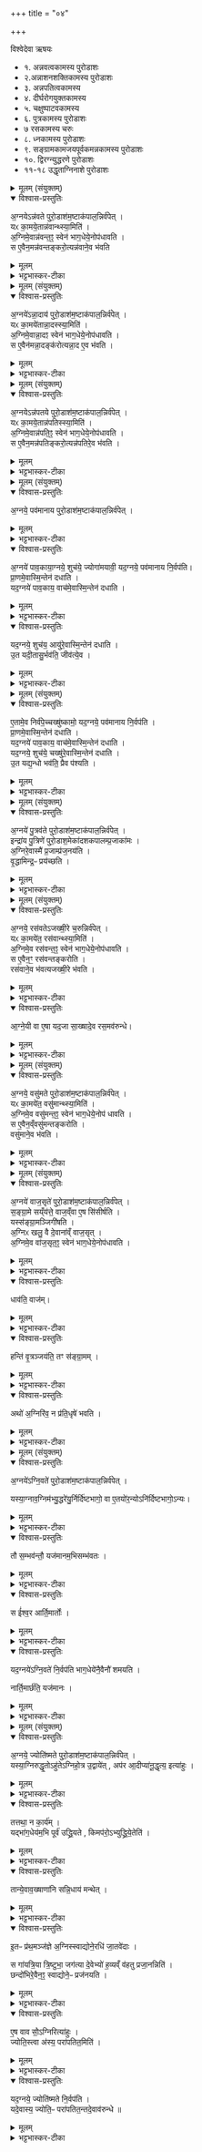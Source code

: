 +++
title = "०४"

+++

विश्वेदेवा ऋषयः
- १. अन्नवत्वकामस्य पुरोडाशः
- २.अन्नाशनशक्तिकामस्य पुरोडाशः
- ३. अन्नपतित्वकामस्य
- ४. दीर्घरोगयुक्तकामस्य
- ५. चक्षुष्पाटवकामस्य
- ६. पुत्रकामस्य पुरोडाशः
- ७ रसकामस्य चरुः
- ८. ध्नकामस्य पुरोडाशः
- ९. सङ्ग्रामकामजयपूर्वकमन्नकामस्य पुरोडाशः
- १०. द्विरग्न्युद्धरणे पुरोडाशः
- ११-१८ उद्धृताग्निनाशे पुरोडाशः



<details><summary>मूलम् (संयुक्तम्)</summary>

अ॒ग्नयेऽन्न॑वते पुरो॒डाश॑म॒ष्टाक॑पाल॒न्निर्व॑पे॒द्यᳵ का॒मये॒तान्न॑वान्थ्स्या॒मित्य॒ग्निमे॒वान्न॑वन्त॒ꣵ॒ स्वेन॑ भाग॒धेये॒नोप॑धावति॒ स ए॒वैन॒मन्न॑वन्तङ्करो॒त्यन्न॑वाने॒व भ॑वति 
</details>

<details open><summary>विश्वास-प्रस्तुतिः</summary>

अ॒ग्नयेऽन्न॑वते पुरो॒डाश॑म॒ष्टाक॑पाल॒न्निर्व॑पेत्  ।  
यᳵ का॒मये॒तान्न॑वान्थ्स्या॒मिति॑ ।  
अ॒ग्निमे॒वान्न॑वन्त॒ꣵ॒ स्वेन॑ भाग॒धेये॒नोप॑धावति ।  
स ए॒वैन॒मन्न॑वन्तङ्करो॒त्यन्न॑वाने॒व भ॑वति
</details>

<details><summary>मूलम्</summary>

अ॒ग्नयेऽन्न॑वते पुरो॒डाश॑म॒ष्टाक॑पाल॒न्निर्व॑पेत्  ।  
यᳵ का॒मये॒तान्न॑वान्थ्स्या॒मिति॑ ।  
अ॒ग्निमे॒वान्न॑वन्त॒ꣵ॒ स्वेन॑ भाग॒धेये॒नोप॑धावति ।  
स ए॒वैन॒मन्न॑वन्तङ्करो॒त्यन्न॑वाने॒व भ॑वति
</details>

<details><summary>भट्टभास्कर-टीका</summary>

1अग्नयेन्नवत इत्यादि ॥ अन्नवान् बह्वन्नः ॥
</details>



<details><summary>मूलम् (संयुक्तम्)</summary>

अ॒ग्नये॑ऽन्ना॒दाय॑ पुरो॒डाश॑म॒ष्टाक॑पाल॒न्निर्व॑पे॒द्यᳵ का॒मये॑तान्ना॒दस्स्या॒मित्य॒ग्निमे॒वान्ना॒दꣵ स्वेन॑ भाग॒धेये॒नोप॑धावति॒ स ए॒वैन॑मन्ना॒दङ्क॑रोत्यन्ना॒दः (15)  
ए॒व भ॑वति 
</details>

<details open><summary>विश्वास-प्रस्तुतिः</summary>

अ॒ग्नये॑ऽन्ना॒दाय॑ पुरो॒डाश॑म॒ष्टाक॑पाल॒न्निर्व॑पेत्  ।  
यᳵ का॒मये॑तान्ना॒दस्स्या॒मिति॑ ।  
अ॒ग्निमे॒वान्ना॒दꣵ स्वेन॑ भाग॒धेये॒नोप॑धावति ।  
स ए॒वैन॑मन्ना॒दङ्क॑रोत्यन्ना॒द ए॒व भ॑वति ।  
</details>

<details><summary>मूलम्</summary>

अ॒ग्नये॑ऽन्ना॒दाय॑ पुरो॒डाश॑म॒ष्टाक॑पाल॒न्निर्व॑पेत्  ।  
यᳵ का॒मये॑तान्ना॒दस्स्या॒मिति॑ ।  
अ॒ग्निमे॒वान्ना॒दꣵ स्वेन॑ भाग॒धेये॒नोप॑धावति ।  
स ए॒वैन॑मन्ना॒दङ्क॑रोत्यन्ना॒द ए॒व भ॑वति ।  
</details>

<details><summary>भट्टभास्कर-टीका</summary>

2अन्नादोन्नादनशक्तियुक्तः ॥
</details>



<details><summary>मूलम् (संयुक्तम्)</summary>

अ॒ग्नयेऽन्न॑पतये पुरो॒डाश॑म॒ष्टाक॑पाल॒न्निर्व॑पे॒द्यᳵ का॒मये॒तान्न॑पतिस्स्या॒मित्य॒ग्निमे॒वान्न॑पति॒ꣵ॒ स्वेन॑ भाग॒धेये॒नोप॑धावति॒ स ए॒वैन॒मन्न॑पतिङ्करो॒त्यन्न॑पतिरे॒व भ॑वति ।
</details>

<details open><summary>विश्वास-प्रस्तुतिः</summary>

अ॒ग्नयेऽन्न॑पतये पुरो॒डाश॑म॒ष्टाक॑पाल॒न्निर्व॑पेत् ।   
यᳵ का॒मये॒तान्न॑पतिस्स्या॒मिति॑ ।  
अ॒ग्निमे॒वान्न॑पति॒ꣵ॒ स्वेन॑ भाग॒धेये॒नोप॑धावति ।  
स ए॒वैन॒मन्न॑पतिङ्करो॒त्यन्न॑पतिरे॒व भ॑वति ।  
</details>

<details><summary>मूलम्</summary>

अ॒ग्नयेऽन्न॑पतये पुरो॒डाश॑म॒ष्टाक॑पाल॒न्निर्व॑पेत् ।   
यᳵ का॒मये॒तान्न॑पतिस्स्या॒मिति॑ ।  
अ॒ग्निमे॒वान्न॑पति॒ꣵ॒ स्वेन॑ भाग॒धेये॒नोप॑धावति ।  
स ए॒वैन॒मन्न॑पतिङ्करो॒त्यन्न॑पतिरे॒व भ॑वति ।  
</details>

<details><summary>भट्टभास्कर-टीका</summary>

3अन्नपतिः अन्नस्य पालयिता ॥
</details>



<details><summary>मूलम् (संयुक्तम्)</summary>

अ॒ग्नये॒ पव॑मानाय पुरो॒डाश॑म॒ष्टाक॑पाल॒न्निर्व॑पेद॒ग्नये॑ पाव॒काया॒ग्नये॒ शुच॑ये॒ ज्योगा॑मयावी॒ यद॒ग्नये॒ पव॑मानाय नि॒र्वप॑ति प्रा॒णमे॒वास्मि॒न्तेन॑ दधाति॒ यद॒ग्नये॑ (16)  
पा॒व॒काय॒ वाच॑मे॒वास्मि॒न्तेन॑ दधाति॒ यद॒ग्नये॒ शुच॑य॒ आयु॑रे॒वास्मि॒न्तेन॑ दधात्यु॒त यदी॒तासु॒र्भव॑ति॒ जीव॑त्ये॒व 
</details>

<details open><summary>विश्वास-प्रस्तुतिः</summary>

अ॒ग्नये॒ पव॑मानाय पुरो॒डाश॑म॒ष्टाक॑पाल॒न्निर्व॑पेत् ।   
</details>

<details><summary>मूलम्</summary>

अ॒ग्नये॒ पव॑मानाय पुरो॒डाश॑म॒ष्टाक॑पाल॒न्निर्व॑पेत् ।   
</details>

<details><summary>भट्टभास्कर-टीका</summary>

4पवमानः पापानां शोधयिता प्राणस्थितिहेतुः ।
</details>

<details open><summary>विश्वास-प्रस्तुतिः</summary>

अ॒ग्नये॑ पाव॒काया॒ग्नये॒ शुच॑ये॒ ज्योगा॑मयावी॒ यद॒ग्नये॒ पव॑मानाय नि॒र्वप॑ति।  
प्रा॒णमे॒वास्मि॒न्तेन॑ दधाति ।   
यद॒ग्नये॑ पाव॒काय॒ वाच॑मे॒वास्मि॒न्तेन॑ दधाति ।
</details>

<details><summary>मूलम्</summary>

अ॒ग्नये॑ पाव॒काया॒ग्नये॒ शुच॑ये॒ ज्योगा॑मयावी॒ यद॒ग्नये॒ पव॑मानाय नि॒र्वप॑ति।  
प्रा॒णमे॒वास्मि॒न्तेन॑ दधाति ।   
यद॒ग्नये॑ पाव॒काय॒ वाच॑मे॒वास्मि॒न्तेन॑ दधाति ।
</details>

<details><summary>भट्टभास्कर-टीका</summary>

पावकः पापविश्लेषहेतुः वाचः प्रवृत्तिहेतुः । शुचिरौज्वल्यहेतुरायुषोभिवृद्धिहेतुः । ज्योगामयावी दीर्घामयः ।
</details>

<details open><summary>विश्वास-प्रस्तुतिः</summary>

यद॒ग्नये॒ शुच॑य॒ आयु॑रे॒वास्मि॒न्तेन॑ दधाति ।  
उ॒त यदी॒तासु॒र्भव॑ति॒ जीव॑त्ये॒व ।
</details>

<details><summary>मूलम्</summary>

यद॒ग्नये॒ शुच॑य॒ आयु॑रे॒वास्मि॒न्तेन॑ दधाति ।  
उ॒त यदी॒तासु॒र्भव॑ति॒ जीव॑त्ये॒व ।
</details>

<details><summary>भट्टभास्कर-टीका</summary>

उतेति । गतासुरपि एतत्कर्मसामर्थ्याज्जीवत्येव आयुरन्तरं लभते ॥
</details>



<details><summary>मूलम् (संयुक्तम्)</summary>

ए॒तामे॒व निर्व॑पे॒च्चख्षु॑ष्कामो॒ यद॒ग्नये॒ पव॑मानाय नि॒र्वप॑ति प्रा॒णमे॒वास्मि॒न्तेन॑ दधाति॒ यद॒ग्नये॑ पाव॒काय॒ वाच॑मे॒वास्मि॒न्तेन॑ दधाति॒ यद॒ग्नये॒ शुच॑ये॒ चख्षु॑रे॒वास्मि॒न्तेन॑ दधाति (17)  उ॒त यद्य॒न्धो भव॑ति॒ प्रैव प॑श्यति 
</details>

<details open><summary>विश्वास-प्रस्तुतिः</summary>

ए॒तामे॒व निर्व॑पे॒च्चख्षु॑ष्कामो॒ यद॒ग्नये॒ पव॑मानाय नि॒र्वप॑ति ।  
प्रा॒णमे॒वास्मि॒न्तेन॑ दधाति ।  
यद॒ग्नये॑ पाव॒काय॒ वाच॑मे॒वास्मि॒न्तेन॑ दधाति ।  
यद॒ग्नये॒ शुच॑ये॒ चख्षु॑रे॒वास्मि॒न्तेन॑ दधाति ।  
उ॒त यद्य॒न्धो भव॑ति॒ प्रैव प॑श्यति ।  
</details>

<details><summary>मूलम्</summary>

ए॒तामे॒व निर्व॑पे॒च्चख्षु॑ष्कामो॒ यद॒ग्नये॒ पव॑मानाय नि॒र्वप॑ति ।  
प्रा॒णमे॒वास्मि॒न्तेन॑ दधाति ।  
यद॒ग्नये॑ पाव॒काय॒ वाच॑मे॒वास्मि॒न्तेन॑ दधाति ।  
यद॒ग्नये॒ शुच॑ये॒ चख्षु॑रे॒वास्मि॒न्तेन॑ दधाति ।  
उ॒त यद्य॒न्धो भव॑ति॒ प्रैव प॑श्यति ।  
</details>

<details><summary>भट्टभास्कर-टीका</summary>

5एतमेवेत्यादि ॥ चक्षुष्कामस्तिमिरादिदोषनिवृत्तिकामः । यद्यप्यन्धो भवति अनेन कर्मणा प्रपश्यत्येव प्रकृष्टदर्शनवान् भवति ॥
</details>



<details><summary>मूलम् (संयुक्तम्)</summary>

अ॒ग्नये॑ पु॒त्रव॑ते पुरो॒डाश॑म॒ष्टाक॑पाल॒न्निर्व॑पे॒दिन्द्रा॑य पु॒त्रिणे॑ पुरो॒डाश॒मेका॑दशकपालम्प्र॒जाका॑मो॒ऽग्निरे॒वास्मै॑ प्र॒जाम्प्र॑ज॒नय॑ति वृ॒द्धामिन्द्र॒ᳶ प्रय॑च्छति
</details>

<details open><summary>विश्वास-प्रस्तुतिः</summary>

अ॒ग्नये॑ पु॒त्रव॑ते पुरो॒डाश॑म॒ष्टाक॑पाल॒न्निर्व॑पेत् ।   
इन्द्रा॑य पु॒त्रिणे॑ पुरो॒डाश॒मेका॑दशकपालम्प्र॒जाका॑मः ।  
अ॒ग्निरे॒वास्मै॑ प्र॒जाम्प्र॑ज॒नय॑ति ।   
वृ॒द्धामिन्द्र॒ᳶ प्रय॑च्छति ।  
</details>

<details><summary>मूलम्</summary>

अ॒ग्नये॑ पु॒त्रव॑ते पुरो॒डाश॑म॒ष्टाक॑पाल॒न्निर्व॑पेत् ।   
इन्द्रा॑य पु॒त्रिणे॑ पुरो॒डाश॒मेका॑दशकपालम्प्र॒जाका॑मः ।  
अ॒ग्निरे॒वास्मै॑ प्र॒जाम्प्र॑ज॒नय॑ति ।   
वृ॒द्धामिन्द्र॒ᳶ प्रय॑च्छति ।  
</details>

<details><summary>भट्टभास्कर-टीका</summary>

6पुत्रवान् पुत्रजननशक्तिमान् । पुत्री पुत्रवृद्धिहेत्तुः ॥
</details>



<details><summary>मूलम् (संयुक्तम्)</summary>

अ॒ग्नये॒ रस॑वतेऽजख्षी॒रे च॒रुन्निर्व॑पे॒द्यᳵ का॒मये॑त॒ रस॑वान्थ्स्या॒मित्य॒ग्निमे॒व रस॑वन्त॒ꣵ॒ स्वेन॑ भाग॒धेये॒नोप॑धावति॒ स ए॒वैन॒ꣳ॒ रस॑वन्तङ्करोति (18)  
रस॑वाने॒व भ॑वत्यजख्षी॒रे भ॑वत्याग्ने॒यी वा ए॒षा यद॒जा सा॒ख्षादे॒व रस॒मव॑रुन्धे
</details>

<details open><summary>विश्वास-प्रस्तुतिः</summary>

अ॒ग्नये॒ रस॑वतेऽजख्षी॒रे च॒रुन्निर्व॑पेत् ।  
यᳵ का॒मये॑त॒ रस॑वान्थ्स्या॒मिति॑ ।  
अ॒ग्निमे॒व रस॑वन्त॒ꣵ॒ स्वेन॑ भाग॒धेये॒नोप॑धावति ।  
स ए॒वैन॒ꣳ॒ रस॑वन्तङ्करोति ।   
रस॑वाने॒व भ॑वत्यजख्षी॒रे भ॑वति ।
</details>

<details><summary>मूलम्</summary>

अ॒ग्नये॒ रस॑वतेऽजख्षी॒रे च॒रुन्निर्व॑पेत् ।  
यᳵ का॒मये॑त॒ रस॑वान्थ्स्या॒मिति॑ ।  
अ॒ग्निमे॒व रस॑वन्त॒ꣵ॒ स्वेन॑ भाग॒धेये॒नोप॑धावति ।  
स ए॒वैन॒ꣳ॒ रस॑वन्तङ्करोति ।   
रस॑वाने॒व भ॑वत्यजख्षी॒रे भ॑वति ।
</details>

<details><summary>भट्टभास्कर-टीका</summary>

7रसवावन् प्रशस्तरसोत्पत्तिहेतुः । अन्नवानित्येके । अजक्षीरे भवतीत्यादि । गतम् ।
</details>

<details open><summary>विश्वास-प्रस्तुतिः</summary>

आ॒ग्ने॒यी वा ए॒षा यद॒जा सा॒ख्षादे॒व रस॒मव॑रुन्धे।
</details>

<details><summary>मूलम्</summary>

आ॒ग्ने॒यी वा ए॒षा यद॒जा सा॒ख्षादे॒व रस॒मव॑रुन्धे।
</details>

<details><summary>भट्टभास्कर-टीका</summary>

अग्नेस्स्वभूता आग्नेयी । 'सर्वत्राग्निकलिभ्याम्' इति ढक् ॥
</details>



<details><summary>मूलम् (संयुक्तम्)</summary>

अग्नये॒ वसु॑मते पुरो॒डाश॑म॒ष्टाक॑पाल॒न्निर्व॑पे॒द्यᳵ का॒मये॑त॒ वसु॑मान्थ्स्या॒मित्य॒ग्निमे॒व वसु॑मन्त॒ꣵ॒ स्वेन॑ भाग॒धेये॒नोप॑ धावति॒ स ए॒वैन॒व्ँवसु॑मन्तङ्करोति॒ वसु॑माने॒व भ॑वति 
</details>

<details open><summary>विश्वास-प्रस्तुतिः</summary>

अ॒ग्नये॒ वसु॑मते पुरो॒डाश॑म॒ष्टाक॑पाल॒न्निर्व॑पेत् ।   
यᳵ का॒मये॑त॒ वसु॑मान्थ्स्या॒मिति॑ ।  
अ॒ग्निमे॒व वसु॑मन्त॒ꣵ॒ स्वेन॑ भाग॒धेये॒नोप॑ धावति ।  
स ए॒वैन॒व्ँवसु॑मन्तङ्करोति ।  
वसु॑माने॒व भ॑वति ।
</details>

<details><summary>मूलम्</summary>

अ॒ग्नये॒ वसु॑मते पुरो॒डाश॑म॒ष्टाक॑पाल॒न्निर्व॑पेत् ।   
यᳵ का॒मये॑त॒ वसु॑मान्थ्स्या॒मिति॑ ।  
अ॒ग्निमे॒व वसु॑मन्त॒ꣵ॒ स्वेन॑ भाग॒धेये॒नोप॑ धावति ।  
स ए॒वैन॒व्ँवसु॑मन्तङ्करोति ।  
वसु॑माने॒व भ॑वति ।
</details>

<details><summary>भट्टभास्कर-टीका</summary>

8वसुमान् वासहेतुभिर्वरिष्ठैर्जनैस्तद्वान् ॥
</details>



<details><summary>मूलम् (संयुक्तम्)</summary>

अ॒ग्नये॑ वाज॒सृते॑ पुरो॒डाश॑म॒ष्टाक॑पाल॒न्निर्व॑पेथ्सङ्ग्रा॒मे सय्ँय॑त्ते॒ वाज॑म् (19)  वा ए॒ष सि॑सीर्षति॒ यस्स॑ङ्ग्रा॒मञ्जिगी॑षत्य॒ग्निᳵ खलु॒ वै दे॒वाना॑व्ँ वाज॒सृद॒ग्निमे॒व वा॑ज॒सृत॒ꣵ॒ स्वेन॑ भाग॒धेये॒नोप॑धावति॒ धाव॑ति॒ वाज॒ꣳ॒ हन्ति॑ वृ॒त्रञ्जय॑ति॒ तꣳ स॑ङ्ग्रा॒ममथो॑ अ॒ग्निरि॑व॒ न प्र॑ति॒धृषे॑ भवति 
</details>

<details open><summary>विश्वास-प्रस्तुतिः</summary>

अ॒ग्नये॑ वाज॒सृते॑ पुरो॒डाश॑म॒ष्टाक॑पाल॒न्निर्व॑पेत् ।   
स॒ङ्ग्रा॒मे सय्ँय॑त्ते॒ वाज॒व्ँवा ए॒ष सि॑सीर्षति ।  
यस्स॑ङ्ग्रा॒मञ्जिगी॑षति ।  
अ॒ग्निᳵ खलु॒ वै दे॒वाना॑व्ँ वाज॒सृत् ।  
अ॒ग्निमे॒व वा॑ज॒सृत॒ꣵ॒ स्वेन॑ भाग॒धेये॒नोप॑धावति ।  
</details>

<details><summary>मूलम्</summary>

अ॒ग्नये॑ वाज॒सृते॑ पुरो॒डाश॑म॒ष्टाक॑पाल॒न्निर्व॑पेत् ।   
स॒ङ्ग्रा॒मे सय्ँय॑त्ते॒ वाज॒व्ँवा ए॒ष सि॑सीर्षति ।  
यस्स॑ङ्ग्रा॒मञ्जिगी॑षति ।  
अ॒ग्निᳵ खलु॒ वै दे॒वाना॑व्ँ वाज॒सृत् ।  
अ॒ग्निमे॒व वा॑ज॒सृत॒ꣵ॒ स्वेन॑ भाग॒धेये॒नोप॑धावति ।  
</details>

<details><summary>भट्टभास्कर-टीका</summary>

9वाजसृते इति ॥ वाजोन्नं तत्साधनभूतात्संग्रामं धावति अप्रधृष्यत्वेन प्राप्नोतीति वाजसृत् । सिसीर्षति सर्तुमिच्छति । वाजादिप्राप्त्यर्थमेव संग्रामं जिगीषति न तु जयमात्रेणास्यार्थः ।
</details>

<details open><summary>विश्वास-प्रस्तुतिः</summary>

धाव॑ति॒ वाज॑म्।
</details>

<details><summary>मूलम्</summary>

धाव॑ति॒ वाज॑म्।
</details>

<details><summary>भट्टभास्कर-टीका</summary>

धावतीत्यादि । वाजं ऊर्गर्थं संग्रामं धावति आक्रामति ।
</details>

<details open><summary>विश्वास-प्रस्तुतिः</summary>

हन्ति॑ वृ॒त्रञ्जय॑ति॒ तꣳ स॑ङ्ग्रा॒मम् ।  
</details>

<details><summary>मूलम्</summary>

हन्ति॑ वृ॒त्रञ्जय॑ति॒ तꣳ स॑ङ्ग्रा॒मम् ।  
</details>

<details><summary>भट्टभास्कर-टीका</summary>

वृत्रं वारकं पापादिकं च हन्ति जयति च सङ्ग्रामम् ।
</details>

<details open><summary>विश्वास-प्रस्तुतिः</summary>

अथो॑ अ॒ग्निरि॑व॒ न प्र॑ति॒धृषे॑ भवति ।
</details>

<details><summary>मूलम्</summary>

अथो॑ अ॒ग्निरि॑व॒ न प्र॑ति॒धृषे॑ भवति ।
</details>

<details><summary>भट्टभास्कर-टीका</summary>

अथो अपिच अग्निरिव अयं न प्रतिधृषे प्रतिधर्षयितुं शक्यो न भवतीत्यर्थे केन्प्रत्ययः । अप्रधृष्यो भवतीत्यर्थः ॥
</details>



<details><summary>मूलम् (संयुक्तम्)</summary>

अ॒ग्नये॑ऽग्नि॒वते॑ पुरो॒डाश॑म॒ष्टाक॑पाल॒न्निर्व॑पे॒द्यस्या॒ग्नाव॒ग्निम॑भ्यु॒द्धरे॑यु॒र्निर्दि॑ष्टभागो॒ वा ए॒तयो॑र॒न्योऽनि॑र्दिष्टभागो॒ऽन्यस्तौ स॒म्भव॑न्तौ॒ यज॑मानम् (20)  अ॒भिसम्भ॑वत॒स्स ई॑श्व॒र आर्ति॒मार्तो॒र्यद॒ग्नये॑ऽग्नि॒वते॑ नि॒र्वप॑ति भाग॒धेये॑नै॒वैनौ॑ शमयति॒ नार्ति॒मार्छ॑ति॒ यज॑मानः
</details>

<details open><summary>विश्वास-प्रस्तुतिः</summary>

अ॒ग्नये॑ऽग्नि॒वते॑ पुरो॒डाश॑म॒ष्टाक॑पाल॒न्निर्व॑पेत् ।  

यस्या॒ग्नाव॒ग्निम॑भ्यु॒द्धरे॑यु॒र्निर्दि॑ष्टभागो॒ वा ए॒तयो॑र॒न्योऽनि॑र्दिष्टभागो॒ऽन्यः।  
</details>

<details><summary>मूलम्</summary>

अ॒ग्नये॑ऽग्नि॒वते॑ पुरो॒डाश॑म॒ष्टाक॑पाल॒न्निर्व॑पेत् ।  

यस्या॒ग्नाव॒ग्निम॑भ्यु॒द्धरे॑यु॒र्निर्दि॑ष्टभागो॒ वा ए॒तयो॑र॒न्योऽनि॑र्दिष्टभागो॒ऽन्यः।  
</details>

<details><summary>भट्टभास्कर-टीका</summary>

10अग्निवान् अग्न्यन्तरेण । 'छन्दसीरः' इति मतुपो वत्वम् । उपरि प्रणयनमुद्धरणम् । तस्योपरि पुनः प्रणयनमभ्युद्धरणम् । प्रमादादिना तत्र तयोरेको निर्दिष्टभागः । यस्मै हविर्निरुप्तं भविष्यति अन्यो निर्दिष्टभागः तादृशौ भिन्नस्वभावौ ।
</details>

<details open><summary>विश्वास-प्रस्तुतिः</summary>

तौ स॒म्भव॑न्तौ॒ यज॑मानम॒भिसम्भ॑वतः ।
</details>

<details><summary>मूलम्</summary>

तौ स॒म्भव॑न्तौ॒ यज॑मानम॒भिसम्भ॑वतः ।
</details>

<details><summary>भट्टभास्कर-टीका</summary>

तौ सम्भवन्तौ सहभवन्तौ यजमानमभि तत्कारणं यजमानमेवाभिलक्ष्य सम्भवतः अभिव्याप्नुतः ।
</details>

<details open><summary>विश्वास-प्रस्तुतिः</summary>

स ई॑श्व॒र आर्ति॒मार्तोः॑ ।
</details>

<details><summary>मूलम्</summary>

स ई॑श्व॒र आर्ति॒मार्तोः॑ ।
</details>

<details><summary>भट्टभास्कर-टीका</summary>

ततस्स यजमानः आर्तिं गन्तुमीश्वरस्स्यात् ईश्वरे तोसुन्कसुनौ' इति तोसुन् ।
</details>

<details open><summary>विश्वास-प्रस्तुतिः</summary>

यद॒ग्नये॑ऽग्नि॒वते॑ नि॒र्वप॑ति भाग॒धेये॑नै॒वैनौ॑ शमयति ।  

नार्ति॒मार्छ॑ति॒ यज॑मानः ।
</details>

<details><summary>मूलम्</summary>

यद॒ग्नये॑ऽग्नि॒वते॑ नि॒र्वप॑ति भाग॒धेये॑नै॒वैनौ॑ शमयति ।  

नार्ति॒मार्छ॑ति॒ यज॑मानः ।
</details>

<details><summary>भट्टभास्कर-टीका</summary>

यदित्यादि गतम् ॥
</details>



<details><summary>मूलम् (संयुक्तम्)</summary>

अग्नये॒ ज्योति॑ष्मते पुरो॒डाश॑म॒ष्टाक॑पाल॒न्निर्व॑पे॒द्यस्या॒ग्निरुद्धृ॒तोऽहु॑तेऽग्निहो॒त्र उ॒द्वाये॒दप॑र आ॒दीप्या॑नू॒द्धृत्य॒ इत्या॑हु॒स्तत्तथा॒ न का॒र्य॑य्ँयद्भा॑ग॒धेय॑म॒भि पूर्व॑ उद्ध्रि॒यते॒ किमप॑रो॒ऽभ्युत् (21)  ह्रि॒ये॒तेति॒ तान्ये॒वाव॒ख्षाणा॑नि सन्नि॒धाय॑ मन्थेदि॒तᳶ प्र॑थ॒मञ्ज॑ज्ञे अ॒ग्निस्स्वाद्योने॒रधि॑ जा॒तवे॑दाः । स गा॑यत्रि॒या त्रि॒ष्टुभा॒ जग॑त्या दे॒वेभ्यो॑ ह॒व्यव्ँ व॑हतु प्रजा॒नन्निति॒ छन्दो॑भिरे॒वैन॒ꣵ॒ स्वाद्योने॒ᳶ प्रज॑नयत्ये॒ष वाव सो॒॑ऽग्निरित्या॑हु॒र्ज्योति॒स्त्वा अ॑स्य॒ परा॑पतित॒मिति॒ यद॒ग्नये॒ ज्योति॑ष्मते नि॒र्वप॑ति॒ यदे॒वास्य॒ ज्योति॒ᳶ परा॑पतित॒न्तदे॒वाव॑रुन्धे ॥ (22)  
</details>

<details open><summary>विश्वास-प्रस्तुतिः</summary>

अ॒ग्नये॒ ज्योति॑ष्मते पुरो॒डाश॑म॒ष्टाक॑पाल॒न्निर्व॑पेत् ।  
यस्या॒ग्निरुद्धृ॒तोऽहु॑तेऽग्निहो॒त्र उ॒द्वाये॑त् , अप॑र आ॒दीप्या॑नू॒द्धृत्य॒ इत्या॑हुः ।
</details>

<details><summary>मूलम्</summary>

अ॒ग्नये॒ ज्योति॑ष्मते पुरो॒डाश॑म॒ष्टाक॑पाल॒न्निर्व॑पेत् ।  
यस्या॒ग्निरुद्धृ॒तोऽहु॑तेऽग्निहो॒त्र उ॒द्वाये॑त् , अप॑र आ॒दीप्या॑नू॒द्धृत्य॒ इत्या॑हुः ।
</details>

<details><summary>भट्टभास्कर-टीका</summary>

11ज्योतिष्मान् ज्योतिषा युक्तः । यस्य यजमानस्य अग्निहोत्रार्थमुद्धृतोग्निः अग्निहोत्रहोमात्प्रागेव उद्वायेदुद्गच्छेत् विनश्येत्, तदापरोग्निरादीप्यः न तु मथित्वानूद्धृत्यः, उद्वापनानन्तरं प्रणेय इत्याहुः ।
</details>

<details open><summary>विश्वास-प्रस्तुतिः</summary>

तत्तथा॒ न का॒र्य॑म् ।  
यद्भा॑ग॒धेय॑म॒भि पूर्व॑ उद्ध्रि॒यते , किमप॑रो॒ऽभ्युद्ध्रि॒ये॒तेति॑ ।
</details>

<details><summary>मूलम्</summary>

तत्तथा॒ न का॒र्य॑म् ।  
यद्भा॑ग॒धेय॑म॒भि पूर्व॑ उद्ध्रि॒यते , किमप॑रो॒ऽभ्युद्ध्रि॒ये॒तेति॑ ।
</details>

<details><summary>भट्टभास्कर-टीका</summary>

एतद्दूषयति - तत्तथा न कर्तव्यम् । हेतुमाह - यद्भागधेयमभिलक्ष्य पूर्वोग्निरुद्धियते प्रणीयते, किं तदेव भागमभिलक्ष्य अपरोग्निरुद्ध्रियते ? किमेतद्युज्यते ? ।
</details>

<details open><summary>विश्वास-प्रस्तुतिः</summary>

तान्ये॒वाव॒ख्षाणा॑नि सन्नि॒धाय॑ मन्थेत् ।
</details>

<details><summary>मूलम्</summary>

तान्ये॒वाव॒ख्षाणा॑नि सन्नि॒धाय॑ मन्थेत् ।
</details>

<details><summary>भट्टभास्कर-टीका</summary>

तर्हि कथं कर्तव्यमित्याह - तान्येवावक्षाणानि दग्धकाष्ठानि येभ्यः पूर्व उदभवत् । क्षै जै षै क्षये, तस्माल्ल्युट् । तानि सन्निधाय मन्थेत् ।
</details>

<details open><summary>विश्वास-प्रस्तुतिः</summary>

इ॒तᳶ प्र॑थ॒मञ्ज॑ज्ञे अ॒ग्निस्स्वाद्योने॒रधि॑ जा॒तवे॑दाः ।   

स गा॑यत्रि॒या त्रि॒ष्टुभा॒ जग॑त्या दे॒वेभ्यो॑ ह॒व्यव्ँ व॑हतु प्रजा॒नन्निति॑ ।   
छन्दो॑भिरे॒वैन॒ꣵ॒ स्वाद्योने॒ᳶ प्रज॑नयति ।
</details>

<details><summary>मूलम्</summary>

इ॒तᳶ प्र॑थ॒मञ्ज॑ज्ञे अ॒ग्निस्स्वाद्योने॒रधि॑ जा॒तवे॑दाः ।   

स गा॑यत्रि॒या त्रि॒ष्टुभा॒ जग॑त्या दे॒वेभ्यो॑ ह॒व्यव्ँ व॑हतु प्रजा॒नन्निति॑ ।   
छन्दो॑भिरे॒वैन॒ꣵ॒ स्वाद्योने॒ᳶ प्रज॑नयति ।
</details>

<details><summary>भट्टभास्कर-टीका</summary>

इतः प्रथमं जज्ञे इति त्रिष्टुप् । पङ्क्रिप्रकारोयमिति केचित् । एवं हि स एवाग्निरवस्थितो भवति । तदेवाह - छन्दोभिरिति । सम्यङ्निधानं सन्निधानं, मथनानुगुणं निधाय तेष्वेव मथनेनाग्निमुत्पादयेदिति । तादृशावक्षाणाभावे तद्भस्मनापि संस्पृश्य मन्थेदिति प्रदर्शनार्थमेवकारग्रहणम् । छन्दोभिर्गायत्र्यादिभिः स्वाद्योनेः कारणादवक्षाणात्मकात् प्रजनयत्यग्निं, अग्निर्हि छन्दांसि श्रुत्वा जायते यथा - 'गायत्रं छन्दोनु प्र जायस्व' इत्यादि ।
</details>

<details open><summary>विश्वास-प्रस्तुतिः</summary>

ए॒ष वाव सो॒॑ऽग्निरित्या॑हुः ।  
ज्योति॒स्त्वा अ॑स्य॒ परा॑पतित॒मिति॑ ।
</details>

<details><summary>मूलम्</summary>

ए॒ष वाव सो॒॑ऽग्निरित्या॑हुः ।  
ज्योति॒स्त्वा अ॑स्य॒ परा॑पतित॒मिति॑ ।
</details>

<details><summary>भट्टभास्कर-टीका</summary>

नन्वेवमपि मन्थनजन्मा अन्य एवायमग्निः, तत्राह - एष खलु मन्थनजन्मा स चाग्निः, योनिगतस्यैकत्वात् । ज्योतिस्त्वस्याग्नेः परापतितं उत्सन्नं, तावता अग्निरेवोत्सन्न इति लौकिका मन्यन्ते, तस्मात्स एवायमग्निरिति यथोक्तदोषाप्रसङ्ग इत्याहुः पुराविदः । एवमुत्पादितेग्नौ अग्नये ज्योतिष्मते पुरोडाशमष्टाकपालं निर्वपेदिति।
</details>

<details open><summary>विश्वास-प्रस्तुतिः</summary>

यद॒ग्नये॒ ज्योति॑ष्मते नि॒र्वप॑ति ।  
यदे॒वास्य॒ ज्योति॒ᳶ परा॑पतित॒न्तदे॒वाव॑रुन्धे ॥
</details>

<details><summary>मूलम्</summary>

यद॒ग्नये॒ ज्योति॑ष्मते नि॒र्वप॑ति ।  
यदे॒वास्य॒ ज्योति॒ᳶ परा॑पतित॒न्तदे॒वाव॑रुन्धे ॥
</details>

<details><summary>भट्टभास्कर-टीका</summary>

यदग्नये इत्यादि । गतम् । मन्त्रार्थस्तु - प्रथममप्ययमग्निः इत एव जातः स्वादात्मीयाद्योनेः कारणादधिजज्ञे । जातवेदाः जातानां वेदिता, जातधनो वा । सोयमिदानीं स्वाद्योनेर्गायत्र्यादिभिः जातो देवेभ्यो हव्यं वहतु प्रजानन् प्रकर्षेण वहनोपायज्ञः ॥

इति द्वितीये द्वितीये चतुर्थोनुवाकः ॥  
</details>
